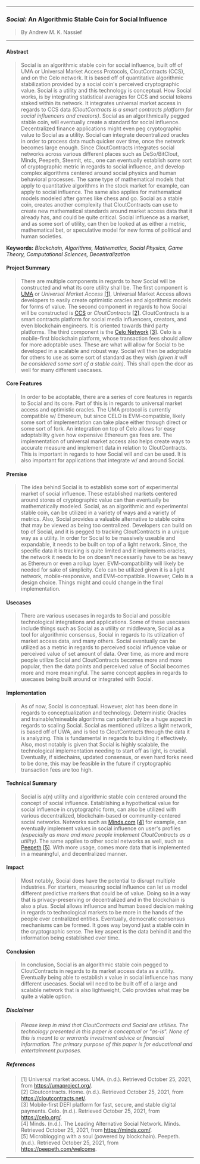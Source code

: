 ___
### *Social:* An Algorithmic Stable Coin for Social Influence
> By Andrew M. K. Nassief
___

#### Abstract
> Social is an algorithmic stable coin for social influence, built off of UMA or Universal Market Access Protocols, CloutContracts (CCS), and on the Celo network. It is based off of quantitative algorithmic stabilization provided by a social coin's perceived cryptographic value. Social is a utility and this technology is conceptual. How Social works, is by integrating statistical averages for CCS and social tokens staked within its network. It integrates universal market access in regards to CCS data *(CloutContracts is a smart contracts platform for social influencers and creators)*. Social as an algorithmically pegged stable coin, will eventually create a standard for social influence. Decentralized finance applications might even peg cryptographic value to Social as a utility. Social can integrate decentralized oracles in order to process data much quicker over time, once the network becomes large enough. Since CloutContracts integrates social networks across various different places such as DeSo/BitClout, Minds, Peepeth, Steemit, etc., one can eventually establish some sort of cryptographic metric in regards to social influence, and develop complex algorithms centered around social physics and human behavioral processes. The same type of mathematical models that apply to quantitative algorithms in the stock market for example, can apply to social influence. The same also applies for mathematical models modeled after games like chess and go. Social as a stable coin, creates another complexity that CloutContracts can use to create new mathematical standards around market access data that it already has, and could be quite critical. Social influence as a market, and as some sort of utility, can then be looked at as either a metric, mathematical bet, or speculative model for new forms of political and human societies.

**Keywords:** *Blockchain, Algorithms, Mathematics, Social Physics, Game Theory, Computational Sciences, Decentralization*

#### Project Summary
> There are multiple components in regards to how Social will be constructed and what its core utility shall be. The first component is [UMA](https://umaproject.org/) or *Universal Market Access* [[1]](https://umaproject.org/). Universal Market Access allows developers to easily create optimistic oracles and algorithmic models for forms of value. The second component in regards to how Social will be constructed is [CCS](https://cloutcontracts.net) or *CloutContracts* [[2]](https://cloutcontracts.net). CloutContracts is a smart contracts platform for social media influencers, creators, and even blockchain engineers. It is oriented towards third party platforms. The third component is the [Celo Network](https://celo.org/) [[3]](https://celo.org/). Celo is a mobile-first blockchain platform, whose transaction fees should allow for more adoptable uses. These are what will allow for Social to be developed in a scalable and robust way. Social will then be adoptable for others to use as some sort of standard as they wish *(given it will be considered some sort of a stable coin)*. This shall open the door as well for many different usecases.

#### Core Features
> In order to be adoptable, there are a series of core features in regards to Social and its core. Part of this is in regards to universal market access and optimistic oracles. The UMA protocol is currently compatible w/ Ethereum, but since CELO is EVM-compatible, likely some sort of implementation can take place either through direct or some sort of fork. An integration on top of Celo allows for easy adoptability given how expensive Ethereum gas fees are. The implementation of universal market access also helps create ways to accurate measure and implement data in relation to CloutContracts. This is important in regards to how Social will and can be used. It is also important for applications that integrate w/ and around Social.

#### Premise
> The idea behind Social is to establish some sort of experimental market of social influence. These established markets centered around stores of cryptographic value can than eventually be mathematically modeled. Social, as an algorithmic and experimental stable coin, can be utilized in a variety of ways and a variety of metrics. Also, Social provides a valuable alternative to stable coins that may be viewed as being too centralized. Developers can build on top of Social, and it is pegged to tracking CloutContracts in a unique way as a utility. In order for Social to be massively useable and expandable, it needs to be built on top of a light network. Since, the specific data it is tracking is quite limited and it implements oracles, the network it needs to be on doesn't necessarily have to be as heavy as Ethereum or even a rollup layer. EVM-compatibility will likely be needed for sake of simplicity. Celo can be utilized given it is a light network, mobile-responsive, and EVM-compatible. However, Celo is a design choice. Things might and could change in the final implementation.

#### Usecases
> There are various usecases in regards to Social and possible technological integrations and applications. Some of these usecases include things such as Social as a utility or middleware, Social as a tool for algorithmic consensus, Social in regards to its utilization of market access data, and many others. Social eventually can be utilized as a metric in regards to perceived social influence value or perceived value of set amount of data. Over time, as more and more people utilize Social and CloutContracts becomes more and more popular, then the data points and perceived value of Social becomes more and more meaningful. The same concept applies in regards to usecases being built around or integrated with Social.

#### Implementation
> As of now, Social is conceptual. However, alot has been done in regards to conceptualization and technology. Deterministic Oracles and trainable/mineable algorithms can potentially be a huge aspect in regards to scaling Social. Social as mentioned utilizes a light network, is based off of UWA, and is tied to CloutContracts through the data it is analyzing. This is fundamental in regards to building it effectively. Also, most notably is given that Social is highly scalable, the technological implementation needing to start off as light, is crucial. Eventually, if sidechains, updated consensus, or even hard forks need to be done, this may be feasible in the future if cryptographic transaction fees are too high.

#### Technical Summary
> Social is a(n) utility and algorithmic stable coin centered around the concept of social influence. Establishing a hypothetical value for social influence in cryptographic form, can also be utilized with various decentralized, blockchain-based or community-centered social networks. Networks such as [Minds.com](https://minds.com) [[4]](https://minds.com) for example, can eventually implement values in social influence on user's profiles *(especially as more and more people implement CloutContracts as a utility)*. The same applies to other social networks as well, such as [Peepeth](https://peepeth.com/welcome) [[5]](https://peepeth.com/welcome). With more usage, comes more data that is implemented in a meaningful, and decentralized manner.

#### Impact
> Most notably, Social does have the potential to disrupt multiple industries. For starters, measuring social influence can let us model different predictive markers that could be of value. Doing so in a way that is privacy-preserving or decentralized and in the blockchain is also a plus. Social allows influence and human based decision making in regards to technological markets to be more in the hands of the people over centralized entities. Eventually, democratic consensus mechanisms can be formed. It goes way beyond just a stable coin in the cryptographic sense. The key aspect is the data behind it and the information being established over time. 

#### Conclusion
> In conclusion, Social is an algorithmic stable coin pegged to CloutContracts in regards to its market access data as a utility. Eventually being able to establish *x* value in social influence has many different usecases. Social will need to be built off of a large and scalable network that is also lightweight, Celo provides what may be quite a viable option.

##### Disclaimer
> *Please keep in mind that CloutContracts and Social are utilities. The technology presented in this paper is conceptual or "as-is". None of this is meant to or warrants investment advice or financial information. The primary purpose of this paper is for educational and entertainment purposes.*

##### References
> [1] Universal market access. UMA. (n.d.). Retrieved October 25, 2021, from https://umaproject.org/.  \
> [2] Cloutcontracts. Home. (n.d.). Retrieved October 25, 2021, from https://cloutcontracts.net/. \
> [3] Mobile-first DEFI platform for fast, secure, and stable digital payments. Celo. (n.d.). Retrieved October 25, 2021, from https://celo.org/. \
> [4] Minds. (n.d.). The Leading Alternative Social Network. Minds. Retrieved October 25, 2021, from https://minds.com/. \
> [5] Microblogging with a soul (powered by blockchain). Peepeth. (n.d.). Retrieved October 25, 2021, from https://peepeth.com/welcome.

___
